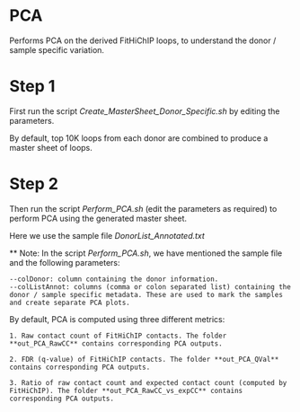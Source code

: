 PCA
=========

Performs PCA on the derived FitHiChIP loops, to understand the donor / sample specific variation.


Step 1
=========

First run the script *Create_MasterSheet_Donor_Specific.sh* by editing the parameters.

By default, top 10K loops from each donor are combined to produce a master sheet of loops.

Step 2
========

Then run the script *Perform_PCA.sh* (edit the parameters as required) to perform PCA using the generated master sheet.

Here we use the sample file *DonorList_Annotated.txt* 

** Note: In the script *Perform_PCA.sh*, we have mentioned the sample file and the following parameters:

	--colDonor: column containing the donor information.
	--colListAnnot: columns (comma or colon separated list) containing the donor / sample specific metadata. These are used to mark the samples and create separate PCA plots.

By default, PCA is computed using three different metrics:

	1. Raw contact count of FitHiChIP contacts. The folder **out_PCA_RawCC** contains corresponding PCA outputs.

	2. FDR (q-value) of FitHiChIP contacts. The folder **out_PCA_QVal** contains corresponding PCA outputs.

	3. Ratio of raw contact count and expected contact count (computed by FitHiChIP). The folder **out_PCA_RawCC_vs_expCC** contains corresponding PCA outputs.

